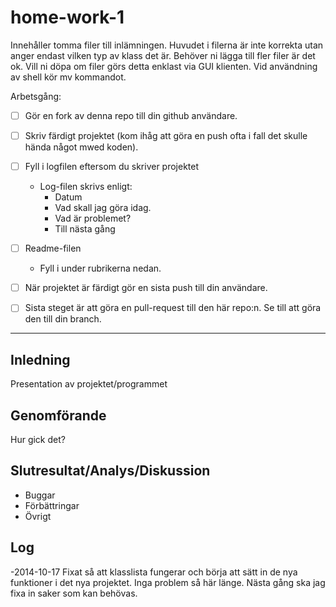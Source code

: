 home-work-1
===========

Innehåller tomma filer till inlämningen. Huvudet i filerna är inte korrekta utan anger endast vilken typ av klass det är. Behöver ni lägga till fler filer är det ok. Vill ni döpa om filer görs detta enklast via GUI klienten. Vid användning av shell kör mv kommandot.

Arbetsgång:

- [ ] Gör en fork av denna repo till din github användare.
- [ ] Skriv färdigt projektet (kom ihåg att göra en push ofta i fall det skulle hända något mwed koden).
- [ ] Fyll i logfilen eftersom du skriver projektet
    - Log-filen skrivs enligt:
        - Datum
        - Vad skall jag göra idag.
        - Vad är problemet?
        - Till nästa gång
- [ ] Readme-filen
     - Fyll i under rubrikerna nedan.
- [ ] När projektet är färdigt gör en sista push till din användare.
- [ ] Sista steget är att göra en pull-request till den här repo:n. Se till att göra den till din branch.


---


Inledning
---

Presentation av projektet/programmet


Genomförande
---

Hur gick det?


Slutresultat/Analys/Diskussion
---

- Buggar
- Förbättringar
- Övrigt

Log
---

-2014-10-17
 Fixat så att klasslista fungerar och börja att sätt in de nya funktioner i det
 nya projektet. Inga problem så här länge. Nästa gång ska jag fixa in saker som
 kan behövas.
